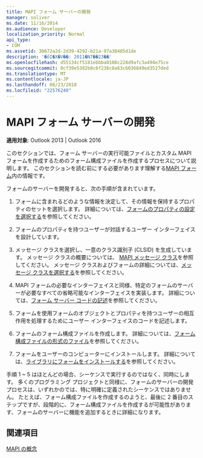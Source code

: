 ```yaml
---
title: MAPI フォーム サーバーの開発
manager: soliver
ms.date: 11/16/2014
ms.audience: Developer
localization_priority: Normal
api_type:
- COM
ms.assetid: 30672a2d-2d39-4292-b21a-97a38485d1de
description: '�ŏI�X�V��: 2011�N7��23��'
ms.openlocfilehash: d55134cf5181ebbba0108c228d9afc3a494e75ce
ms.sourcegitcommit: 0cf39e5382b8c6f236c8a63c6036849ed3527ded
ms.translationtype: MT
ms.contentlocale: ja-JP
ms.lasthandoff: 08/23/2018
ms.locfileid: "22576240"
---
```

# <a name="developing-mapi-form-servers"></a>MAPI フォーム サーバーの開発

  
  
**適用対象**: Outlook 2013 | Outlook 2016 
  
このセクションでは、フォーム サーバーの実行可能ファイルとカスタム MAPI フォームを作成するためのフォーム構成ファイルを作成するプロセスについて説明します。 このセクションを読む前にする必要があります理解する[MAPI フォーム](mapi-forms.md)内の情報です。
  
フォームのサーバーを開発すると、次の手順が含まれています。
  
1. フォームに含まれるどのような情報を決定して、その情報を保持するプロパティのセットを選択します。 詳細については、[フォームのプロパティの設定を選択する](choosing-a-form-s-property-set.md)を参照してください。
    
2. フォームのプロパティを持つユーザーが対話するユーザー インターフェイスを設計しています。
    
3. メッセージ クラスを選択し、一意のクラス識別子 (CLSID) を生成しています。 メッセージ クラスの概要については、 [MAPI メッセージ クラス](mapi-message-classes.md)を参照してください。 メッセージ クラスおよびフォームの詳細については、[メッセージ クラスを選択する](choosing-a-message-class.md)を参照してください。
    
4. MAPI フォームの必要なインターフェイスと同様、特定のフォームのサーバーが必要なすべての省略可能なインターフェイスを実装します。 詳細については、[フォーム サーバー コードの記述](writing-form-server-code.md)を参照してください。 
    
5. フォームを使用フォームのオブジェクトとプロパティを持つユーザーの相互作用を処理するためにユーザー インターフェイスのコードを記述します。
    
6. フォームのフォーム構成ファイルを作成します。 詳細については、[フォーム構成ファイルの形式のファイル](file-format-of-form-configuration-files.md)を参照してください。
    
7. フォームをユーザーのコンピューターにインストールします。 詳細については、[ライブラリにフォームをインストールする](installing-a-form-into-a-library.md)を参照してください。
    
手順 1 ~ 5 はほとんどの場合、シーケンスで実行するのではなく、同時にします。 多くのプログラミング プロジェクトと同様に、フォームのサーバーの開発プロセスは、いずれかのでは、特に明確に定義されたシーケンスではありません。 たとえば、フォーム構成ファイルを作成するのようと、最後に 2 番目のステップですが、段階的に、フォーム構成ファイルを作成するが可能性があります、フォームのサーバーに機能を追加するときに詳細になります。
  
## <a name="see-also"></a>関連項目



[MAPI の概念](mapi-concepts.md)

